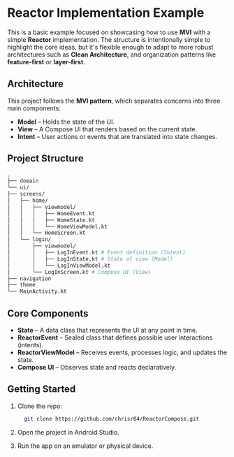 # Reactor Implementation Example

This is a basic example focused on showcasing how to use **MVI** with a simple **Reactor** implementation. The structure is intentionally simple to highlight the core ideas, but it's flexible enough to adapt to more robust architectures such as **Clean Architecture**, and organization patterns like **feature-first** or **layer-first**.

## Architecture

This project follows the **MVI pattern**, which separates concerns into three main components:

- **Model** – Holds the state of the UI.
- **View** – A Compose UI that renders based on the current state.
- **Intent** – User actions or events that are translated into state changes.

## Project Structure
```bash
.
├── domain
└── ui/
├── screens/
│   ├── home/
│   │   ├── viewmodel/
│   │   │   ├── HomeEvent.kt
│   │   │   ├── HomeState.kt
│   │   │   └── HomeViewModel.kt
│   │   └── HomeScreen.kt
│   └── login/
│       ├── viewmodel/
│       │   ├── LogInEvent.kt # Event definition (Intent)
│       │   ├── LogInState.kt # State of view (Model)
│       │   └── LogInViewModel.kt
│       └── LogInScreen.kt # Compose UI (View)
├── navigation
├── theme
└── MainActivity.kt
```

## Core Components

- **State** – A data class that represents the UI at any point in time.
- **ReactorEvent** – Sealed class that defines possible user interactions (intents).
- **ReactorViewModel** – Receives events, processes logic, and updates the state.
- **Compose UI** – Observes state and reacts declaratively.

## Getting Started

1. Clone the repo:
    ```bash
      git clone https://github.com/chrisr04/ReactorCompose.git
    ```
2. Open the project in Android Studio.

3. Run the app on an emulator or physical device.